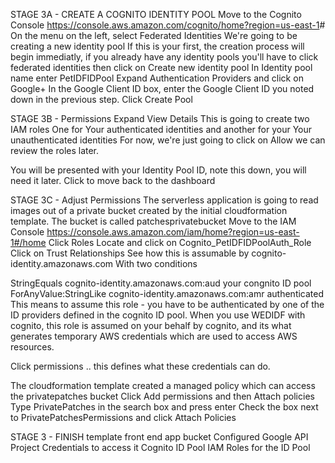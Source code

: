 STAGE 3A - CREATE A COGNITO IDENTITY POOL
Move to the Cognito Console <https://console.aws.amazon.com/cognito/home?region=us-east-1># On the menu on the left, select Federated Identities
We're going to be creating a new identity pool
If this is your first, the creation process will begin immediatly, if you already have any identity pools you'll have to click federated identities then click on Create new identity pool
In Identity pool name enter PetIDFIDPool
Expand Authentication Providers and click on Google+
In the Google Client ID box, enter the Google Client ID you noted down in the previous step.
Click Create Pool

STAGE 3B - Permissions
Expand View Details
This is going to create two IAM roles
One for Your authenticated identities and another for your Your unauthenticated identities
For now, we're just going to click on Allow we can review the roles later.

You will be presented with your Identity Pool ID, note this down, you will need it later. Click to move back to the dashboard

STAGE 3C - Adjust Permissions
The serverless application is going to read images out of a private bucket created by the initial cloudformation template.
The bucket is called patchesprivatebucket
Move to the IAM Console <https://console.aws.amazon.com/iam/home?region=us-east-1#/home>
Click Roles
Locate and click on Cognito_PetIDFIDPoolAuth_Role
Click on Trust Relationships
See how this is assumable by cognito-identity.amazonaws.com
With two conditions

StringEquals cognito-identity.amazonaws.com:aud your congnito ID pool
ForAnyValue:StringLike cognito-identity.amazonaws.com:amr authenticated
This means to assume this role - you have to be authenticated by one of the ID providers defined in the cognito ID pool.
When you use WEDIDF with cognito, this role is assumed on your behalf by cognito, and its what generates temporary AWS credentials which are used to access AWS resources.

Click permissions .. this defines what these credentials can do.

The cloudformation template created a managed policy which can access the privatepatches bucket Click Add permissions and then Attach policies
Type PrivatePatches in the search box and press enter
Check the box next to PrivatePatchesPermissions and click Attach Policies

STAGE 3 - FINISH
template front end app bucket
Configured Google API Project
Credentials to access it
Cognito ID Pool
IAM Roles for the ID Pool
